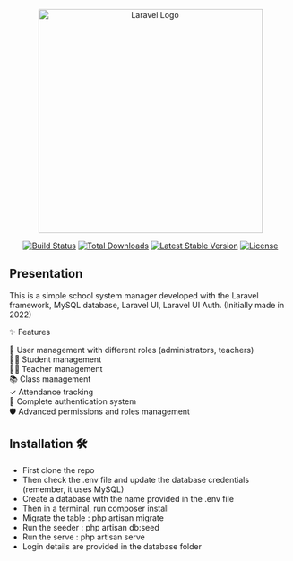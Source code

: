 <p align="center"><a href="https://laravel.com" target="_blank"><img src="https://raw.githubusercontent.com/laravel/art/master/logo-lockup/5%20SVG/2%20CMYK/1%20Full%20Color/laravel-logolockup-cmyk-red.svg" width="400" alt="Laravel Logo"></a></p><p align="center">
<a href="https://github.com/laravel/framework/actions"><img src="https://github.com/laravel/framework/workflows/tests/badge.svg" alt="Build Status"></a>
<a href="https://packagist.org/packages/laravel/framework"><img src="https://img.shields.io/packagist/dt/laravel/framework" alt="Total Downloads"></a>
<a href="https://packagist.org/packages/laravel/framework"><img src="https://img.shields.io/packagist/v/laravel/framework" alt="Latest Stable Version"></a>
<a href="https://packagist.org/packages/laravel/framework"><img src="https://img.shields.io/packagist/l/laravel/framework" alt="License"></a>
</p>

## Presentation
This is a simple school system manager developed with the Laravel framework, MySQL database, Laravel UI, Laravel UI Auth.
(Initially made in 2022)

✨ Features

👥 User management with different roles (administrators, teachers) </br>
👨‍🎓 Student management</br>
👨‍🏫 Teacher management</br>
📚 Class management</br>
✓ Attendance tracking</br>
🔐 Complete authentication system</br>
🛡️ Advanced permissions and roles management</br>

## Installation 🛠️ 
- First clone the repo
- Then check the .env file and update the database credentials (remember, it uses MySQL)
- Create a database with the name provided in the .env file
- Then in a terminal, run composer install
- Migrate the table : php artisan migrate
- Run the seeder : php artisan db:seed
- Run the serve : php artisan serve
- Login details are provided in the database folder
